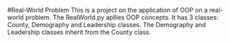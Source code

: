 #Real-World Problem 
This is a project on the application of OOP on a real-world problem. The RealWorld.py apllies OOP concepts. It has 3 classes: County, Demography and Leadership classes. The Demography and Leadership classes inherit from the County class.
